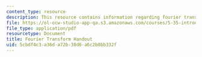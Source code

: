 ```yaml
---
content_type: resource
description: This resource contains information regarding fourier transform handout.
file: https://ol-ocw-studio-app-qa.s3.amazonaws.com/courses/5-35-introduction-to-experimental-chemistry-fall-2012/5cbdf4c3a36da72b38d6a6c2b8bb332f_MIT5_35F12_FTLectureBishof.pdf
file_type: application/pdf
resourcetype: Document
title: Fourier Transform Handout
uid: 5cbdf4c3-a36d-a72b-38d6-a6c2b8bb332f
---
```


